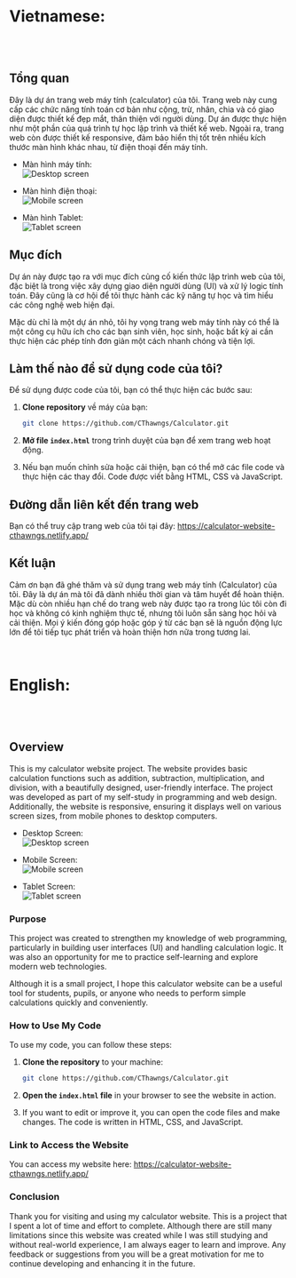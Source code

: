 # Vietnamese:
<br></br>
## Tổng quan
Đây là dự án trang web máy tính (calculator) của tôi. Trang web này cung cấp các chức năng tính toán cơ bản như cộng, trừ, nhân, chia và có giao diện được thiết kế đẹp mắt, thân thiện với người dùng. Dự án được thực hiện như một phần của quá trình tự học lập trình và thiết kế web. Ngoài ra, trang web còn được thiết kế responsive, đảm bảo hiển thị tốt trên nhiều kích thước màn hình khác nhau, từ điện thoại đến máy tính.
- Màn hình máy tính:  
![Desktop screen](https://github.com/user-attachments/assets/0bfe36a6-4a5e-426d-bc99-a4d8f812cbd4)

- Màn hình điện thoại:  
![Mobile screen](https://github.com/user-attachments/assets/7ec16199-fa19-40cc-8189-84ec240d32b2)

- Màn hình Tablet:  
![Tablet screen](https://github.com/user-attachments/assets/c6c17b0a-09a6-4302-885f-872ef204883e)

## Mục đích
Dự án này được tạo ra với mục đích củng cố kiến thức lập trình web của tôi, đặc biệt là trong việc xây dựng giao diện người dùng (UI) và xử lý logic tính toán. Đây cũng là cơ hội để tôi thực hành các kỹ năng tự học và tìm hiểu các công nghệ web hiện đại.

Mặc dù chỉ là một dự án nhỏ, tôi hy vọng trang web máy tính này có thể là một công cụ hữu ích cho các bạn sinh viên, học sinh, hoặc bất kỳ ai cần thực hiện các phép tính đơn giản một cách nhanh chóng và tiện lợi.

## Làm thế nào để sử dụng code của tôi?
Để sử dụng được code của tôi, bạn có thể thực hiện các bước sau:

1. **Clone repository** về máy của bạn:
    ```bash
    git clone https://github.com/CThawngs/Calculator.git
    ```

2. **Mở file `index.html`** trong trình duyệt của bạn để xem trang web hoạt động.

3. Nếu bạn muốn chỉnh sửa hoặc cải thiện, bạn có thể mở các file code và thực hiện các thay đổi. Code được viết bằng HTML, CSS và JavaScript.

## Đường dẫn liên kết đến trang web
Bạn có thể truy cập trang web của tôi tại đây: https://calculator-website-cthawngs.netlify.app/

## Kết luận
Cảm ơn bạn đã ghé thăm và sử dụng trang web máy tính (Calculator) của tôi. Đây là dự án mà tôi đã dành nhiều thời gian và tâm huyết để hoàn thiện. Mặc dù còn nhiều hạn chế do trang web này được tạo ra trong lúc tôi còn đi học và không có kinh nghiệm thực tế, nhưng tôi luôn sẵn sàng học hỏi và cải thiện. Mọi ý kiến đóng góp hoặc góp ý từ các bạn sẽ là nguồn động lực lớn để tôi tiếp tục phát triển và hoàn thiện hơn nữa trong tương lai.

&nbsp;
# English:
<br></br>
## Overview
This is my calculator website project. The website provides basic calculation functions such as addition, subtraction, multiplication, and division, with a beautifully designed, user-friendly interface. The project was developed as part of my self-study in programming and web design. Additionally, the website is responsive, ensuring it displays well on various screen sizes, from mobile phones to desktop computers.
- Desktop Screen:  
![Desktop screen](https://github.com/user-attachments/assets/0bfe36a6-4a5e-426d-bc99-a4d8f812cbd4)

- Mobile Screen:  
![Mobile screen](https://github.com/user-attachments/assets/7ec16199-fa19-40cc-8189-84ec240d32b2)

- Tablet Screen:  
![Tablet screen](https://github.com/user-attachments/assets/c6c17b0a-09a6-4302-885f-872ef204883e)

### Purpose
This project was created to strengthen my knowledge of web programming, particularly in building user interfaces (UI) and handling calculation logic. It was also an opportunity for me to practice self-learning and explore modern web technologies.

Although it is a small project, I hope this calculator website can be a useful tool for students, pupils, or anyone who needs to perform simple calculations quickly and conveniently.

### How to Use My Code
To use my code, you can follow these steps:

1. **Clone the repository** to your machine:
    ```bash
    git clone https://github.com/CThawngs/Calculator.git
    ```

2. **Open the `index.html` file** in your browser to see the website in action.

3. If you want to edit or improve it, you can open the code files and make changes. The code is written in HTML, CSS, and JavaScript.

### Link to Access the Website
You can access my website here: https://calculator-website-cthawngs.netlify.app/

### Conclusion
Thank you for visiting and using my calculator website. This is a project that I spent a lot of time and effort to complete. Although there are still many limitations since this website was created while I was still studying and without real-world experience, I am always eager to learn and improve. Any feedback or suggestions from you will be a great motivation for me to continue developing and enhancing it in the future.

